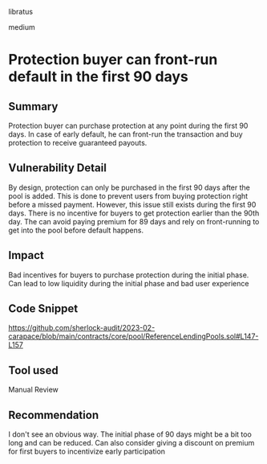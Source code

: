 libratus

medium

# Protection buyer can front-run default in the first 90 days

## Summary
Protection buyer can purchase protection at any point during the first 90 days. In case of early default, he can front-run the transaction and buy protection to receive guaranteed payouts.

## Vulnerability Detail
By design, protection can only be purchased in the first 90 days after the pool is added. This is done to prevent users from buying protection right before a missed payment. However, this issue still exists during the first 90 days. There is no incentive for buyers to get protection earlier than the 90th day. The can avoid paying premium for 89 days and rely on front-running to get into the pool before default happens.

## Impact
Bad incentives for buyers to purchase protection during the initial phase. Can lead to low liquidity during the initial phase and bad user experience

## Code Snippet
https://github.com/sherlock-audit/2023-02-carapace/blob/main/contracts/core/pool/ReferenceLendingPools.sol#L147-L157

## Tool used

Manual Review

## Recommendation
I don't see an obvious way. The initial phase of 90 days might be a bit too long and can be reduced. Can also consider giving a discount on premium for first buyers to incentivize early participation